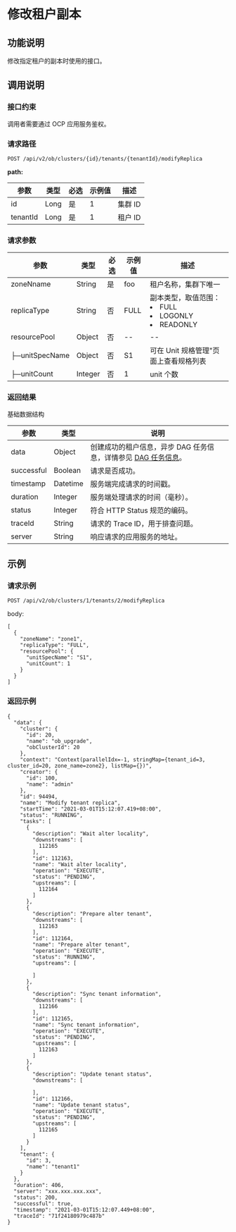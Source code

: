 修改租户副本 
===========================



功能说明 
-------------------------

修改指定租户的副本时使用的接口。

调用说明 
-------------------------

### 接口约束 

调用者需要通过 OCP 应用服务鉴权。

### 请求路径 

`POST /api/v2/ob/clusters/{id}/tenants/{tenantId}/modifyReplica`

**path:** 


|    参数    |  类型  | 必选 | 示例值 |  描述   |
|----------|------|----|-----|-------|
| id       | Long | 是  | 1   | 集群 ID |
| tenantId | Long | 是  | 1   | 租户 ID |



### 请求参数 



|       参数       |   类型    | 必选 | 示例值  |                                                                                                      描述                                                                                                      |
|----------------|---------|----|------|--------------------------------------------------------------------------------------------------------------------------------------------------------------------------------------------------------------|
| zoneNname      | String  | 是  | foo  | 租户名称，集群下唯一                                                                                                                                                                                                   |
| replicaType    | String  | 否  | FULL | 副本类型，取值范围： <li> FULL  </li><li> LOGONLY   </li><li> READONLY </li>   |
| resourcePool   | Object  | 否  | --   | --                                                                                                                                                                                                           |
| ├─unitSpecName | Object  | 否  | S1   | 可在 Unit 规格管理"页面上查看规格列表                                                                                                                                                                                       |
| ├─unitCount    | Integer | 否  | 1    | unit 个数                                                                                                                                                                                                      |



### 返回结果 

基础数据结构


|     参数     |    类型    |                                         说明                                          |
|------------|----------|-------------------------------------------------------------------------------------|
| data       | Object   | 创建成功的租户信息，异步 DAG 任务信息，详情参见 [DAG 任务信息](../15.api-appendix/1.task-information.md)。 |
| successful | Boolean  | 请求是否成功。                                                                             |
| timestamp  | Datetime | 服务端完成请求的时间戳。                                                                        |
| duration   | Integer  | 服务端处理请求的时间（毫秒）。                                                                     |
| status     | Integer  | 符合 HTTP Status 规范的编码。                                                               |
| traceId    | String   | 请求的 Trace ID，用于排查问题。                                                                |
| server     | String   | 响应请求的应用服务的地址。                                                                       |



示例 
-----------------------

### 请求示例 

`POST /api/v2/ob/clusters/1/tenants/2/modifyReplica`

body:

```unknow
[
  {
    "zoneName": "zone1",
    "replicaType": "FULL",
    "resourcePool": {
      "unitSpecName": "S1",
      "unitCount": 1
    }
  }
]
```



### 返回示例 

```unknow
{
  "data": {
    "cluster": {
      "id": 20,
      "name": "ob_upgrade",
      "obClusterId": 20
    },
    "context": "Context(parallelIdx=-1, stringMap={tenant_id=3, cluster_id=20, zone_name=zone2}, listMap={})",
    "creator": {
      "id": 100,
      "name": "admin"
    },
    "id": 94494,
    "name": "Modify tenant replica",
    "startTime": "2021-03-01T15:12:07.419+08:00",
    "status": "RUNNING",
    "tasks": [
      {
        "description": "Wait alter locality",
        "downstreams": [
          112165
        ],
        "id": 112163,
        "name": "Wait alter locality",
        "operation": "EXECUTE",
        "status": "PENDING",
        "upstreams": [
          112164
        ]
      },
      {
        "description": "Prepare alter tenant",
        "downstreams": [
          112163
        ],
        "id": 112164,
        "name": "Prepare alter tenant",
        "operation": "EXECUTE",
        "status": "RUNNING",
        "upstreams": [
          
        ]
      },
      {
        "description": "Sync tenant information",
        "downstreams": [
          112166
        ],
        "id": 112165,
        "name": "Sync tenant information",
        "operation": "EXECUTE",
        "status": "PENDING",
        "upstreams": [
          112163
        ]
      },
      {
        "description": "Update tenant status",
        "downstreams": [
          
        ],
        "id": 112166,
        "name": "Update tenant status",
        "operation": "EXECUTE",
        "status": "PENDING",
        "upstreams": [
          112165
        ]
      }
    ],
    "tenant": {
      "id": 3,
      "name": "tenant1"
    }
  },
  "duration": 406,
  "server": "xxx.xxx.xxx.xxx",
  "status": 200,
  "successful": true,
  "timestamp": "2021-03-01T15:12:07.449+08:00",
  "traceId": "71f24180979c487b"
}
```


